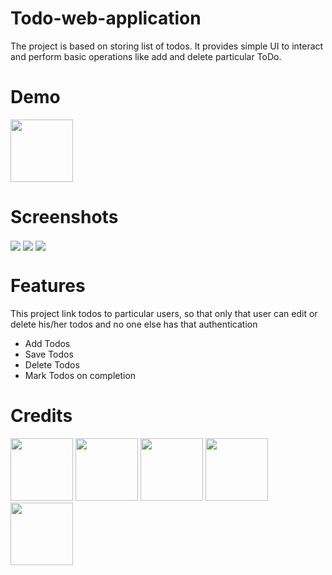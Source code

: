# Todo-web-application
The project is based on storing list of todos. It provides simple UI to interact and perform basic operations like add and delete particular ToDo.

# Demo
<p><a href="https://todowebapi.ccbp.tech"> <img src="https://img.shields.io/badge/Click%20Here-black?style=for-the-badge" width="100""/></a></p>

# Screenshots

<img align="center" src="https://telegra.ph/file/20b45ed7d9ac2a64e2d6b.png" w="100">
<img align="center" src="https://telegra.ph/file/000e2154d5544cdba3a66.png" w="100">
<img align="center" src="https://telegra.ph/file/4adb06555e5a817f5d1bb.png" w="100">


# Features
This project link todos to particular users, so that only that user can edit or delete his/her todos and no one else has that authentication
- Add Todos
- Save Todos
- Delete Todos
- Mark Todos on completion

  
 # Credits
  <a href="https://github.com/AmolAdhude/AmolAdhude"><img src="https://img.shields.io/badge/GitHub-100000?style=for-the-badge&logo=github&logoColor=white" width="100"/></a>
  <img src="https://img.shields.io/badge/HTML5-E34F26?style=for-the-badge&logo=html5&logoColor=white" width="100"/>
  <img src="https://img.shields.io/badge/CSS3-1572B6?style=for-the-badge&logo=css3&logoColor=white" width="100"/>
  <img src="https://img.shields.io/badge/Bootstrap-563D7C?style=for-the-badge&logo=bootstrap&logoColor=white" width="100"/>
  <img src="https://img.shields.io/badge/javascript-%23323330.svg?style=for-the-badge&logo=javascript&logoColor=%23F7DF1E" width="100"/>
